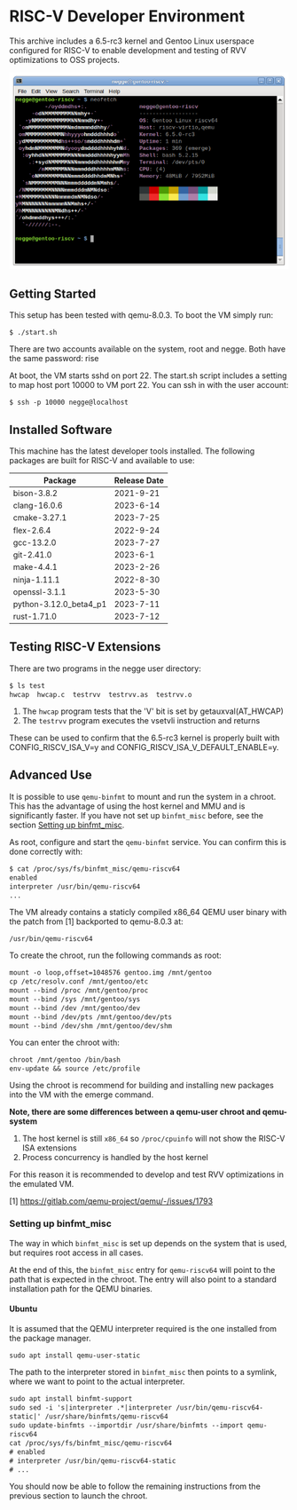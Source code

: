 # RISC-V Developer Environment

This archive includes a 6.5-rc3 kernel and Gentoo Linux userspace configured for
RISC-V to enable development and testing of RVV optimizations to OSS projects.

![](neofetch.png)

## Getting Started

This setup has been tested with qemu-8.0.3. To boot the VM simply run:

```
$ ./start.sh
```

There are two accounts available on the system, root and negge. Both have the
same password: rise

At boot, the VM starts sshd on port 22. The start.sh script includes a setting
to map host port 10000 to VM port 22. You can ssh in with the user account:

```
$ ssh -p 10000 negge@localhost
```

## Installed Software

This machine has the latest developer tools installed. The following packages
are built for RISC-V and available to use:

| Package                | Release Date |
| ---------------------- | ------------ |
| bison-3.8.2            | 2021-9-21    |
| clang-16.0.6           | 2023-6-14    |
| cmake-3.27.1           | 2023-7-25    |
| flex-2.6.4             | 2022-9-24    |
| gcc-13.2.0             | 2023-7-27    |
| git-2.41.0             | 2023-6-1     |
| make-4.4.1             | 2023-2-26    |
| ninja-1.11.1           | 2022-8-30    |
| openssl-3.1.1          | 2023-5-30    |
| python-3.12.0_beta4_p1 | 2023-7-11    |
| rust-1.71.0            | 2023-7-12    |

## Testing RISC-V Extensions

There are two programs in the negge user directory:

```
$ ls test
hwcap  hwcap.c  testrvv  testrvv.as  testrvv.o
```

1. The `hwcap` program tests that the 'V' bit is set by getauxval(AT_HWCAP)
2. The `testrvv` program executes the vsetvli instruction and returns

These can be used to confirm that the 6.5-rc3 kernel is properly built with
CONFIG_RISCV_ISA_V=y and CONFIG_RISCV_ISA_V_DEFAULT_ENABLE=y.

## Advanced Use

It is possible to use `qemu-binfmt` to mount and run the system in a chroot. This
has the advantage of using the host kernel and MMU and is significantly faster.
If you have not set up `binfmt_misc` before, see the section [Setting up
binfmt_misc](#setting-up-binfmt_misc).

As root, configure and start the `qemu-binfmt` service. You can confirm this is
done correctly with:

```
$ cat /proc/sys/fs/binfmt_misc/qemu-riscv64
enabled
interpreter /usr/bin/qemu-riscv64
...
```

The VM already contains a staticly compiled x86_64 QEMU user binary with the
patch from [1] backported to qemu-8.0.3 at:

```
/usr/bin/qemu-riscv64
```

To create the chroot, run the following commands as root:

```
mount -o loop,offset=1048576 gentoo.img /mnt/gentoo
cp /etc/resolv.conf /mnt/gentoo/etc
mount --bind /proc /mnt/gentoo/proc
mount --bind /sys /mnt/gentoo/sys
mount --bind /dev /mnt/gentoo/dev
mount --bind /dev/pts /mnt/gentoo/dev/pts
mount --bind /dev/shm /mnt/gentoo/dev/shm
```

You can enter the chroot with:

```
chroot /mnt/gentoo /bin/bash
env-update && source /etc/profile
```

Using the chroot is recommend for building and installing new packages into the
VM with the emerge command.

**Note, there are some differences between a qemu-user chroot and qemu-system**

1. The host kernel is still `x86_64` so `/proc/cpuinfo` will not show the RISC-V ISA
extensions
2. Process concurrency is handled by the host kernel

For this reason it is recommended to develop and test RVV optimizations in
the emulated VM.

[1] https://gitlab.com/qemu-project/qemu/-/issues/1793

### Setting up binfmt_misc
The way in which `binfmt_misc` is set up depends on the system that is used, but
requires root access in all cases.

At the end of this, the `binfmt_misc` entry for `qemu-riscv64` will point to the
path that is expected in the chroot. The entry will also point to a standard
installation path for the QEMU binaries.

#### Ubuntu
It is assumed that the QEMU interpreter required is the one installed from the
package manager.
```
sudo apt install qemu-user-static
```
The path to the interpreter stored in `binfmt_misc` then points to a symlink,
where we want to point to the actual interpreter.
```
sudo apt install binfmt-support
sudo sed -i 's|interpreter .*|interpreter /usr/bin/qemu-riscv64-static|' /usr/share/binfmts/qemu-riscv64
sudo update-binfmts --importdir /usr/share/binfmts --import qemu-riscv64
cat /proc/sys/fs/binfmt_misc/qemu-riscv64
# enabled
# interpreter /usr/bin/qemu-riscv64-static
# ...
```
You should now be able to follow the remaining instructions from the previous section to launch the chroot.
